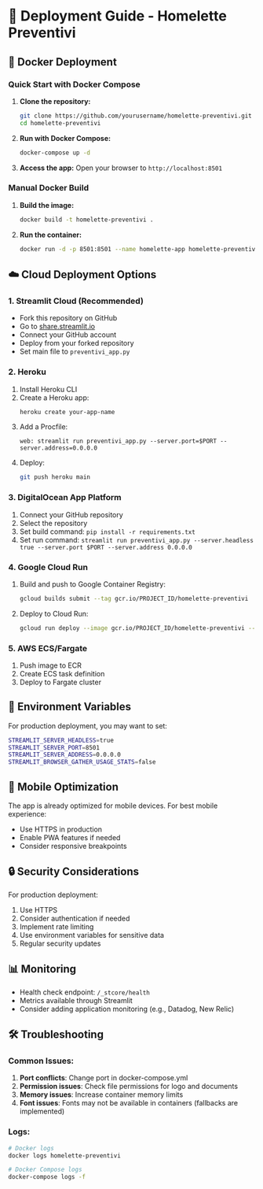 # 🚀 Deployment Guide - Homelette Preventivi

## 🐳 Docker Deployment

### Quick Start with Docker Compose

1. **Clone the repository:**
   ```bash
   git clone https://github.com/yourusername/homelette-preventivi.git
   cd homelette-preventivi
   ```

2. **Run with Docker Compose:**
   ```bash
   docker-compose up -d
   ```

3. **Access the app:**
   Open your browser to `http://localhost:8501`

### Manual Docker Build

1. **Build the image:**
   ```bash
   docker build -t homelette-preventivi .
   ```

2. **Run the container:**
   ```bash
   docker run -d -p 8501:8501 --name homelette-app homelette-preventivi
   ```

## ☁️ Cloud Deployment Options

### 1. Streamlit Cloud (Recommended)
- Fork this repository on GitHub
- Go to [share.streamlit.io](https://share.streamlit.io)
- Connect your GitHub account
- Deploy from your forked repository
- Set main file to `preventivi_app.py`

### 2. Heroku
1. Install Heroku CLI
2. Create a Heroku app:
   ```bash
   heroku create your-app-name
   ```
3. Add a Procfile:
   ```
   web: streamlit run preventivi_app.py --server.port=$PORT --server.address=0.0.0.0
   ```
4. Deploy:
   ```bash
   git push heroku main
   ```

### 3. DigitalOcean App Platform
1. Connect your GitHub repository
2. Select the repository
3. Set build command: `pip install -r requirements.txt`
4. Set run command: `streamlit run preventivi_app.py --server.headless true --server.port $PORT --server.address 0.0.0.0`

### 4. Google Cloud Run
1. Build and push to Google Container Registry:
   ```bash
   gcloud builds submit --tag gcr.io/PROJECT_ID/homelette-preventivi
   ```
2. Deploy to Cloud Run:
   ```bash
   gcloud run deploy --image gcr.io/PROJECT_ID/homelette-preventivi --platform managed --port 8501
   ```

### 5. AWS ECS/Fargate
1. Push image to ECR
2. Create ECS task definition
3. Deploy to Fargate cluster

## 🔧 Environment Variables

For production deployment, you may want to set:

```bash
STREAMLIT_SERVER_HEADLESS=true
STREAMLIT_SERVER_PORT=8501
STREAMLIT_SERVER_ADDRESS=0.0.0.0
STREAMLIT_BROWSER_GATHER_USAGE_STATS=false
```

## 📱 Mobile Optimization

The app is already optimized for mobile devices. For best mobile experience:
- Use HTTPS in production
- Enable PWA features if needed
- Consider responsive breakpoints

## 🔒 Security Considerations

For production deployment:
1. Use HTTPS
2. Consider authentication if needed
3. Implement rate limiting
4. Use environment variables for sensitive data
5. Regular security updates

## 📊 Monitoring

- Health check endpoint: `/_stcore/health`
- Metrics available through Streamlit
- Consider adding application monitoring (e.g., Datadog, New Relic)

## 🛠️ Troubleshooting

### Common Issues:
1. **Port conflicts**: Change port in docker-compose.yml
2. **Permission issues**: Check file permissions for logo and documents
3. **Memory issues**: Increase container memory limits
4. **Font issues**: Fonts may not be available in containers (fallbacks are implemented)

### Logs:
```bash
# Docker logs
docker logs homelette-preventivi

# Docker Compose logs
docker-compose logs -f
```
